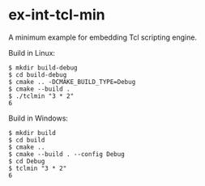 # ex-int-tcl-min
A minimum example for embedding Tcl scripting engine.

Build in Linux:

```shell
$ mkdir build-debug
$ cd build-debug
$ cmake .. -DCMAKE_BUILD_TYPE=Debug
$ cmake --build .
$ ./tclmin "3 * 2"
6
```

Build in Windows:

```shell
$ mkdir build
$ cd build
$ cmake ..
$ cmake --build . --config Debug
$ cd Debug
$ tclmin "3 * 2"
6
```
